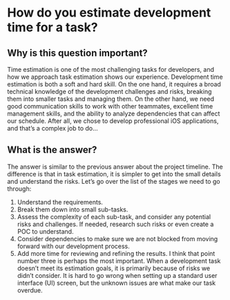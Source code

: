 # How do you estimate development time for a task?

## Why is this question important?
Time estimation is one of the most challenging tasks for developers, and how we approach task
estimation shows our experience.
Development time estimation is both a soft and hard skill.
On the one hand, it requires a broad technical knowledge of the development challenges and risks,
breaking them into smaller tasks and managing them.
On the other hand, we need good communication skills to work with other teammates, excellent time
management skills, and the ability to analyze dependencies that can affect our schedule.
After all, we chose to develop professional iOS applications, and that’s a complex job to do…
## What is the answer?
The answer is similar to the previous answer about the project timeline. The difference is that in task
estimation, it is simpler to get into the small details and understand the risks.
Let’s go over the list of the stages we need to go through:
1. Understand the requirements.
2. Break them down into small sub-tasks.
3. Assess the complexity of each sub-task, and consider any potential risks and challenges. If needed,
research such risks or even create a POC to understand.
4. Consider dependencies to make sure we are not blocked from moving forward with our
development process.
5. Add more time for reviewing and refining the results.
I think that point number three is perhaps the most important. When a development task doesn’t
meet its estimation goals, it is primarily because of risks we didn’t consider. It is hard to go wrong
when setting up a standard user interface (UI) screen, but the unknown issues are what make our
task overdue.